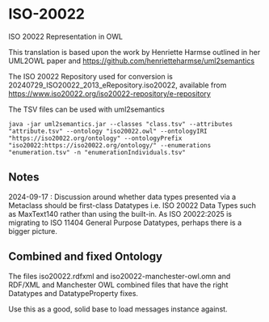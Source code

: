 # ISO-20022
ISO 20022 Representation in OWL

This translation is based upon the work by Henriette Harmse outlined in her UML2OWL paper and https://github.com/henrietteharmse/uml2semantics

The ISO 20022 Repository used for conversion is 20240729_ISO20022_2013_eRepository.iso20022, available from https://www.iso20022.org/iso20022-repository/e-repository

The TSV files can be used with uml2semantics

`java -jar uml2semantics.jar --classes "class.tsv" --attributes "attribute.tsv" --ontology "iso20022.owl" --ontologyIRI "https://iso20022.org/ontology" --ontologyPrefix "iso20022:https://iso20022.org/ontology/" --enumerations "enumeration.tsv" -n "enumerationIndividuals.tsv"`

## Notes

2024-09-17 : Discussion around whether data types presented via a Metaclass should be first-class Datatypes i.e. ISO 20022 Data Types such as MaxText140 rather than using the built-in. As ISO 20022:2025 is migrating to ISO 11404 General Purpose Datatypes, perhaps there is a bigger picture.

## Combined and fixed Ontology

The files iso20022.rdfxml and iso20022-manchester-owl.omn and RDF/XML and Manchester OWL combined files that have the right Datatypes and DatatypeProperty fixes.

Use this as a good, solid base to load messages instance against.
